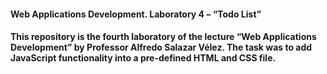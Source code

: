 <h4> Web Applications Development. Laboratory 4 – “Todo List” <h4>

This repository is the fourth laboratory of the lecture “Web Applications Development” by Professor Alfredo Salazar Vélez.
The task was to add JavaScript functionality into a pre-defined HTML and CSS file.
